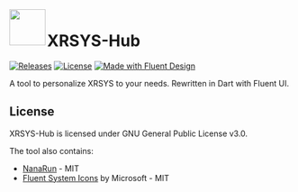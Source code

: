 

<img align="left" src="src/windows/runner/resources/app_icon.ico" width="64" height="64" />

# XRSYS-Hub
[![Releases](https://img.shields.io/github/v/release/xrgzs/xrsys-hub.svg)](https://github.com/xrgzs/xrsys-hub/releases)
[![License](https://img.shields.io/github/license/xrgzs/xrsys-hub.svg)](https://github.com/xrgzs/xrsys-hub/blob/main/LICENSE)
[![Made with Fluent Design](https://img.shields.io/badge/fluent-design-blue?style=flat-square&color=gray&labelColor=0078D7)](https://github.com/bdlukaa/fluent_ui)
<br>

A tool to personalize XRSYS to your needs. Rewritten in Dart with Fluent UI.

## License

XRSYS-Hub is licensed under GNU General Public License v3.0. 

The tool also contains:
* [NanaRun](https://github.com/M2Team/NanaRun) - MIT
* [Fluent System Icons](https://github.com/microsoft/fluentui-system-icons) by Microsoft - MIT